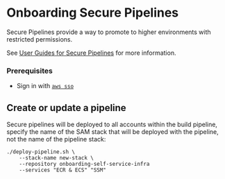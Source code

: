 # Onboarding Secure Pipelines

Secure Pipelines provide a way to promote to higher environments with restricted permissions.

See [User Guides for Secure Pipelines](https://govukverify.atlassian.net/wiki/spaces/PLAT/pages/3059908609/How+to+deploy+a+SAM+application+with+secure+pipelines) for more information.

### Prerequisites

- Sign in with [`aws sso`](https://govukverify.atlassian.net/wiki/spaces/PLAT/pages/3554280423/Getting+Ready+for+AWS+SSO)

## Create or update a pipeline

Secure pipelines will be deployed to all accounts within the build pipeline, specify the name of the SAM stack that will be deployed with the pipeline, not the name of the pipeline stack:

```
./deploy-pipeline.sh \
    --stack-name new-stack \
    --repository onboarding-self-service-infra
    --services "ECR & ECS" "SSM"
```
